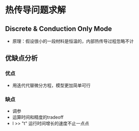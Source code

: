 # 热传导问题求解
## Discrete & Conduction Only Mode
- 原理：假设很小的一段材料是恒温的，内部热传导过程忽略不计  

## 优缺点分析
### 优点
- 用迭代代替微分方程，模型更加简单可行  
### 缺点
- 调参  
- 运算时间和精度的tradeoff  
- l >> "t" 运行时间增长的速度不止一点点  

